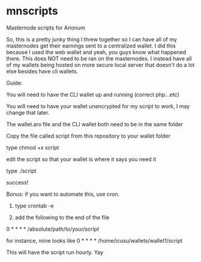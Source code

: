 # mnscripts
Masternode scripts for Arionum

So, this is a pretty junky thing I threw together so I can have all of my masternodes get their earnings sent to a centralized wallet.  I did this because I used the web wallet and yeah, you guys know what happened there.  This does NOT need to be ran on the masternodes.  I instead have all of my wallets being hosted on more secure local server that doesn't do a lot else besides have cli wallets.


Guide:

You will need to have the CLI wallet up and running (correct php...etc)

You will need to have your wallet unencrypted for my script to work, I may change that later.

The wallet.aro file and the CLI wallet both need to be in the same folder

Copy the file called script from this repository to your wallet folder

type chmod +x script

edit the script so that your wallet is where it says you need it

type ./script

success!  

Bonus:  if you want to automate this, use cron. 

1.  type crontab -e

2.  add the following to the end of the file

0 * * * * /absolute/path/to/your/script

for instance, mine looks like 0 * * * * /home/icusu/wallets/wallet1/script

This will have the script run hourly.  Yay
